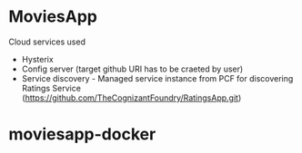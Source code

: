 # MoviesApp
Cloud services used
 - Hysterix
 - Config server (target github URI has to be craeted by user)
 - Service discovery - Managed service instance from PCF for discovering Ratings Service (https://github.com/TheCognizantFoundry/RatingsApp.git)
# moviesapp-docker

